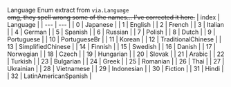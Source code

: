 
Language Enum extract from `via.Language`  
~~omg, they spell wrong some of the names… I've corrected it here.~~
| index | Language |
| --- | --- |
| 0 | Japanese |
| 1 | English |
| 2 | French |
| 3 | Italian |
| 4 | German |
| 5 | Spanish |
| 6 | Russian |
| 7 | Polish |
| 8 | Dutch |
| 9 | Portuguese |
| 10 | PortugueseBr |
| 11 | Korean |
| 12 | TraditionalChinese |
| 13 | SimplifiedChinese |
| 14 | Finnish |
| 15 | Swedish |
| 16 | Danish |
| 17 | Norwegian |
| 18 | Czech |
| 19 | Hungarian |
| 20 | Slovak |
| 21 | Arabic |
| 22 | Turkish |
| 23 | Bulgarian |
| 24 | Greek |
| 25 | Romanian |
| 26 | Thai |
| 27 | Ukrainian |
| 28 | Vietnamese |
| 29 | Indonesian |
| 30 | Fiction |
| 31 | Hindi |
| 32 | LatinAmericanSpanish |